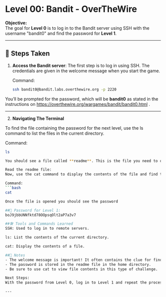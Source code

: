 # Level 00: Bandit - OverTheWire

**Objective:**  
The goal for **Level 0** is to log in to the Bandit server using SSH with the username "bandit0" and find the password for **Level 1**.

---

## 📝 Steps Taken

1. **Access the Bandit server**:
   The first step is to log in using SSH. The credentials are given in the welcome message when you start the game.

   Command:
   ```bash
   ssh bandit0@bandit.labs.overthewire.org -p 2220
   
You’ll be prompted for the password, which will be **bandit0** as stated in the instructions on https://overthewire.org/wargames/bandit/bandit0.html .

---

2. **Navigating The Terminal**

To find the file containing the password for the next level, use the ls command to list the files in the current directory.

Command:

```bash
ls

You should see a file called **readme**. This is the file you need to open to get the password for Level 1.

Read the readme file:
Now, use the cat command to display the contents of the file and find the password.

Command:
```bash
cat

Once the file is opened you should see the password

##🔑 Password for Level 1:
boJ9jbbUNNfktd78OOpsqOlt2aP7a3v7

##🛠️ Tools and Commands Learned
SSH: Used to log in to remote servers.

ls: List the contents of the current directory.

cat: Display the contents of a file.

##📝 Notes
- The welcome message is important! It often contains the clue for finding the password.
- The password is stored in the readme file in the home directory.
- Be sure to use cat to view file contents in this type of challenge.

Next Steps:
With the password from Level 0, log in to Level 1 and repeat the process for the next challenge.

---
